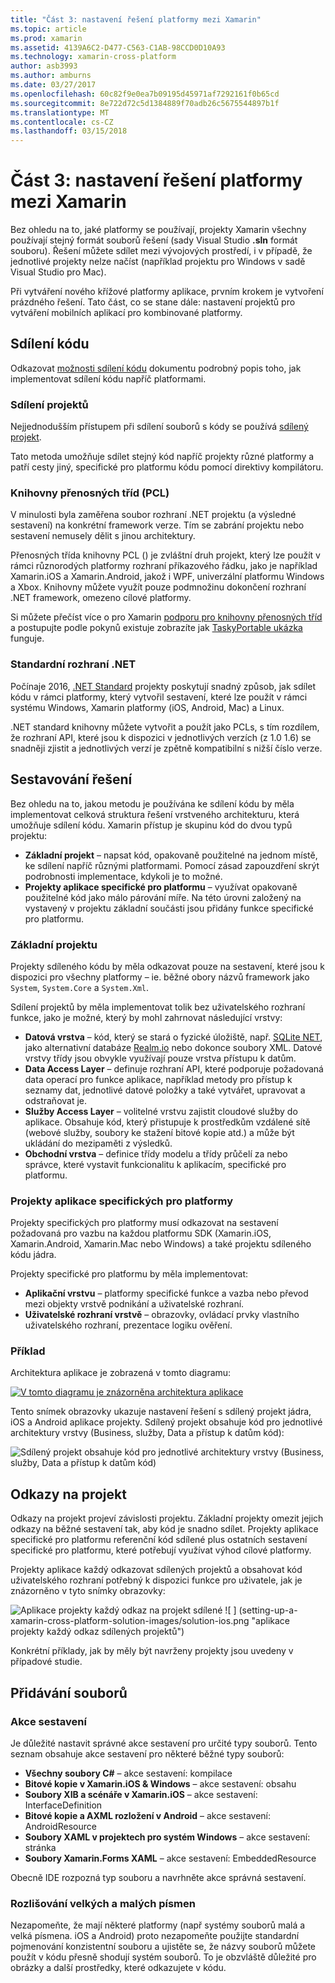 ```yaml
---
title: "Část 3: nastavení řešení platformy mezi Xamarin"
ms.topic: article
ms.prod: xamarin
ms.assetid: 4139A6C2-D477-C563-C1AB-98CCD0D10A93
ms.technology: xamarin-cross-platform
author: asb3993
ms.author: amburns
ms.date: 03/27/2017
ms.openlocfilehash: 60c82f9e0ea7b09195d45971af7292161f0b65cd
ms.sourcegitcommit: 8e722d72c5d1384889f70adb26c5675544897b1f
ms.translationtype: MT
ms.contentlocale: cs-CZ
ms.lasthandoff: 03/15/2018
---
```

# <a name="part-3---setting-up-a-xamarin-cross-platform-solution"></a>Část 3: nastavení řešení platformy mezi Xamarin

Bez ohledu na to, jaké platformy se používají, projekty Xamarin všechny používají stejný formát souborů řešení (sady Visual Studio **.sln** formát souboru). Řešení můžete sdílet mezi vývojových prostředí, i v případě, že jednotlivé projekty nelze načíst (například projektu pro Windows v sadě Visual Studio pro Mac).



Při vytváření nového křížové platformy aplikace, prvním krokem je vytvoření prázdného řešení. Tato část, co se stane dále: nastavení projektů pro vytváření mobilních aplikací pro kombinované platformy.

 <a name="Sharing_Code" />


## <a name="sharing-code"></a>Sdílení kódu

Odkazovat [možnosti sdílení kódu](~/cross-platform/app-fundamentals/code-sharing.md) dokumentu podrobný popis toho, jak implementovat sdílení kódu napříč platformami.

 <a name="Shared_Asset_Projects" />


### <a name="shared-projects"></a>Sdílení projektů

Nejjednodušším přístupem při sdílení souborů s kódy se používá [sdílený projekt](~/cross-platform/app-fundamentals/shared-projects.md).

Tato metoda umožňuje sdílet stejný kód napříč projekty různé platformy a patří cesty jiný, specifické pro platformu kódu pomocí direktivy kompilátoru.

 <a name="Portable_Class_Libraries" />


### <a name="portable-class-libraries-pcl"></a>Knihovny přenosných tříd (PCL)

V minulosti byla zaměřena soubor rozhraní .NET projektu (a výsledné sestavení) na konkrétní framework verze. Tím se zabrání projektu nebo sestavení nemusely dělit s jinou architektury.

Přenosných třída knihovny PCL () je zvláštní druh projekt, který lze použít v rámci různorodých platformy rozhraní příkazového řádku, jako je například Xamarin.iOS a Xamarin.Android, jakož i WPF, univerzální platformu Windows a Xbox. Knihovny můžete využít pouze podmnožinu dokončení rozhraní .NET framework, omezeno cílové platformy.

Si můžete přečíst více o pro Xamarin [podporu pro knihovny přenosných tříd](~/cross-platform/app-fundamentals/pcl.md) a postupujte podle pokynů existuje zobrazíte jak [TaskyPortable ukázka](https://github.com/xamarin/mobile-samples/tree/master/TaskyPortable) funguje.


### <a name="net-standard"></a>Standardní rozhraní .NET

Počínaje 2016, [.NET Standard](~/cross-platform/app-fundamentals/net-standard.md) projekty poskytují snadný způsob, jak sdílet kódu v rámci platformy, který vytvořil sestavení, které lze použít v rámci systému Windows, Xamarin platformy (iOS, Android, Mac) a Linux.

.NET standard knihovny můžete vytvořit a použít jako PCLs, s tím rozdílem, že rozhraní API, které jsou k dispozici v jednotlivých verzích (z 1.0 1.6) se snadněji zjistit a jednotlivých verzí je zpětně kompatibilní s nižší číslo verze.



 <a name="Populating_the_Solution" />


## <a name="populating-the-solution"></a>Sestavování řešení

Bez ohledu na to, jakou metodu je používána ke sdílení kódu by měla implementovat celková struktura řešení vrstveného architekturu, která umožňuje sdílení kódu.
Xamarin přístup je skupinu kód do dvou typů projektu:

-   **Základní projekt** – napsat kód, opakovaně použitelné na jednom místě, ke sdílení napříč různými platformami. Pomocí zásad zapouzdření skrýt podrobnosti implementace, kdykoli je to možné.
-   **Projekty aplikace specifické pro platformu** – využívat opakovaně použitelné kód jako málo párování míře. Na této úrovni založený na vystavený v projektu základní součásti jsou přidány funkce specifické pro platformu.


 <a name="Core_Project" />


### <a name="core-project"></a>Základní projektu

Projekty sdíleného kódu by měla odkazovat pouze na sestavení, které jsou k dispozici pro všechny platformy – ie. běžné obory názvů framework jako `System`, `System.Core` a `System.Xml`.

Sdílení projektů by měla implementovat tolik bez uživatelského rozhraní funkce, jako je možné, který by mohl zahrnovat následující vrstvy:

-   **Datová vrstva** – kód, který se stará o fyzické úložiště, např.  [SQLite NET](https://github.com/praeclarum/sqlite-net), jako alternativní databáze [Realm.io](https://realm.io/products/realm-mobile-database/) nebo dokonce soubory XML. Datové vrstvy třídy jsou obvykle využívají pouze vrstva přístupu k datům.
-   **Data Access Layer** – definuje rozhraní API, které podporuje požadovaná data operací pro funkce aplikace, například metody pro přístup k seznamy dat, jednotlivé datové položky a také vytvářet, upravovat a odstraňovat je.
-   **Služby Access Layer** – volitelné vrstvu zajistit cloudové služby do aplikace. Obsahuje kód, který přistupuje k prostředkům vzdálené sítě (webové služby, soubory ke stažení bitové kopie atd.) a může být ukládání do mezipaměti z výsledků.
-   **Obchodní vrstva** – definice třídy modelu a třídy průčelí za nebo správce, které vystavit funkcionalitu k aplikacím, specifické pro platformu.


 <a name="Platform-Specific_Application_Projects" />


### <a name="platform-specific-application-projects"></a>Projekty aplikace specifických pro platformy

Projekty specifických pro platformy musí odkazovat na sestavení požadovaná pro vazbu na každou platformu SDK (Xamarin.iOS, Xamarin.Android, Xamarin.Mac nebo Windows) a také projektu sdíleného kódu jádra.

Projekty specifické pro platformu by měla implementovat:

-   **Aplikační vrstvu** – platformy specifické funkce a vazba nebo převod mezi objekty vrstvě podnikání a uživatelské rozhraní.
-   **Uživatelské rozhraní vrstvě** – obrazovky, ovládací prvky vlastního uživatelského rozhraní, prezentace logiku ověření.


<a name="Example" />


### <a name="example"></a>Příklad

Architektura aplikace je zobrazená v tomto diagramu:

 [ ![](setting-up-a-xamarin-cross-platform-solution-images/conceptualarchitecture.png "V tomto diagramu je znázorněna architektura aplikace")](setting-up-a-xamarin-cross-platform-solution-images/conceptualarchitecture.png#lightbox)

Tento snímek obrazovky ukazuje nastavení řešení s sdílený projekt jádra, iOS a Android aplikace projekty. Sdílený projekt obsahuje kód pro jednotlivé architektury vrstvy (Business, služby, Data a přístup k datům kód):

 ![](setting-up-a-xamarin-cross-platform-solution-images/core-solution-example.png "Sdílený projekt obsahuje kód pro jednotlivé architektury vrstvy (Business, služby, Data a přístup k datům kód)")


 <a name="Project_References" />


## <a name="project-references"></a>Odkazy na projekt

Odkazy na projekt projeví závislosti projektu. Základní projekty omezit jejich odkazy na běžné sestavení tak, aby kód je snadno sdílet.
Projekty aplikace specifické pro platformu referenční kód sdílené plus ostatních sestavení specifické pro platformu, které potřebují využívat výhod cílové platformy.

Projekty aplikace každý odkazovat sdílených projektů a obsahovat kód uživatelského rozhraní potřebný k dispozici funkce pro uživatele, jak je znázorněno v tyto snímky obrazovky:

![](setting-up-a-xamarin-cross-platform-solution-images/solution-android.png "Aplikace projekty každý odkaz na projekt sdílené") ![ ] (setting-up-a-xamarin-cross-platform-solution-images/solution-ios.png "aplikace projekty každý odkaz sdílených projektů")


Konkrétní příklady, jak by měly být navrženy projekty jsou uvedeny v případové studie.

 <a name="Adding_Files" />


## <a name="adding-files"></a>Přidávání souborů

 <a name="Build_Action" />


### <a name="build-action"></a>Akce sestavení

Je důležité nastavit správné akce sestavení pro určité typy souborů. Tento seznam obsahuje akce sestavení pro některé běžné typy souborů:

-  **Všechny soubory C#** – akce sestavení: kompilace
-   **Bitové kopie v Xamarin.iOS & Windows** – akce sestavení: obsahu
-   **Soubory XIB a scénáře v Xamarin.iOS** – akce sestavení: InterfaceDefinition
-   **Bitové kopie a AXML rozložení v Android** – akce sestavení: AndroidResource
-  **Soubory XAML v projektech pro systém Windows** – akce sestavení: stránka
-  **Soubory Xamarin.Forms XAML** – akce sestavení: EmbeddedResource


Obecně IDE rozpozná typ souboru a navrhněte akce správná sestavení.

 <a name="Case_Sensitivity" />


### <a name="case-sensitivity"></a>Rozlišování velkých a malých písmen

Nezapomeňte, že mají některé platformy (např systémy souborů malá a velká písmena.
iOS a Android) proto nezapomeňte použijte standardní pojmenování konzistentní souboru a ujistěte se, že názvy souborů můžete použít v kódu přesně shodují systém souborů. To je obzvláště důležité pro obrázky a další prostředky, které odkazujete v kódu.

